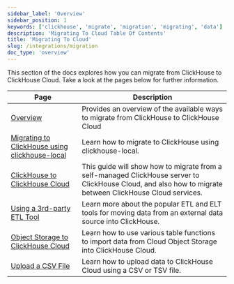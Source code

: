 ```yaml
---
sidebar_label: 'Overview'
sidebar_position: 1
keywords: ['clickhouse', 'migrate', 'migration', 'migrating', 'data']
description: 'Migrating To Cloud Table Of Contents'
title: 'Migrating To Cloud'
slug: /integrations/migration
doc_type: 'overview'
---
```


This section of the docs explores how you can migrate from ClickHouse to ClickHouse Cloud.
Take a look at the pages below for further information.

| Page                                                                                       | Description                                                                                                                                               |
|--------------------------------------------------------------------------------------------|-----------------------------------------------------------------------------------------------------------------------------------------------------------|
| [Overview](/integrations/migration/overview)                                               | Provides an overview of the available ways to migrate from ClickHouse to ClickHouse Cloud                                                                 |
| [Migrating to ClickHouse using clickhouse-local](/cloud/migration/clickhouse-local)        | Learn how to migrate to ClickHouse using clickhouse-local.                                                                                                |                                                                                                |
| [ClickHouse to ClickHouse Cloud](/cloud/migration/clickhouse-to-cloud)                     | This guide will show how to migrate from a self-managed ClickHouse server to ClickHouse Cloud, and also how to migrate between ClickHouse Cloud services. |
| [Using a 3rd-party ETL Tool](/cloud/migration/etl-tool-to-clickhouse)                      | Learn more about the popular ETL and ELT tools for moving data from an external data source into ClickHouse.                                              |
| [Object Storage to ClickHouse Cloud](/integrations/migration/object-storage-to-clickhouse) | Learn how to use various table functions to import data from Cloud Object Storage into ClickHouse Cloud.                                                  |
| [Upload a CSV File](/cloud/migrate/upload-a-csv-file)                                      | Learn how to upload data to ClickHouse Cloud using a CSV or TSV file.                                                                                     |

